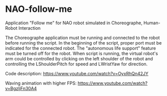 # NAO-follow-me
Application "Follow me" for NAO robot simulated in Choreographe, Human-Robot Interaction

The Choreographe application must be running and connected to the robot before running the script. In the beginning of the script, proper port must be indicated for the connected robot. The "autonomous life support" feature must be turned off for the robot. When script is running, the virtual robot's arm could be controlled by clicking on the left shoulder of the robot and controlling the LShoulderPitch for speed and LWristYaw for direction.

Code description: https://www.youtube.com/watch?v=OyxRhQn42JY

Waving animation with higher FPS: https://www.youtube.com/watch?v=BgzljFn30A4
